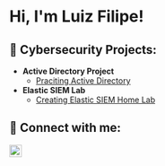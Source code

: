 <h1>Hi, I'm Luiz Filipe! <br/>

<h2>🔐 Cybersecurity Projects:</h2>

- <b>Active Directory Project</b>
  - [Praciting Active Directory](https://github.com/LuizFilipe1904/Active-Directory-Lab)
- <b>Elastic SIEM Lab</b>
  - [Creating Elastic SIEM Home Lab](https://github.com/LuizFilipe1904/Elastic-SIEM-lab)
    
<h2> 🤳 Connect with me:</h2>

[<img align="left" alt="JoshMadakor | LinkedIn" width="22px" src="https://cdn.jsdelivr.net/npm/simple-icons@v3/icons/linkedin.svg" />][linkedin]

[linkedin]: https://www.linkedin.com/in/luizfilipecarvalho/
